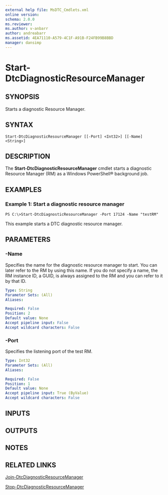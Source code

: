 ```yaml
---
external help file: MsDTC_Cmdlets.xml
online version: 
schema: 2.0.0
ms.reviewer:
ms.author: v-anbarr
author: andreabarr
ms.assetid: 4EA71110-A579-4C1F-A91B-F24FB99B8BBD
manager: dansimp
---
```


# Start-DtcDiagnosticResourceManager

## SYNOPSIS
Starts a diagnostic Resource Manager.

## SYNTAX

```
Start-DtcDiagnosticResourceManager [[-Port] <Int32>] [[-Name] <String>]
```

## DESCRIPTION
The **Start-DtcDiagnosticResourceManager** cmdlet starts a diagnostic Resource Manager (RM) as a Windows PowerShell® background job.

## EXAMPLES

### Example 1: Start a diagnostic resource manager
```
PS C:\>Start-DtcDiagnosticResourceManager -Port 17124 -Name "testRM"
```

This example starts a DTC diagnostic resource manager.

## PARAMETERS

### -Name
Specifies the name for the diagnostic resource manager to start.
You can later refer to the RM by using this name.
If you do not specify a name, the RM instance ID, a GUID, is always assigned to the RM and you can refer to it by that ID.

```yaml
Type: String
Parameter Sets: (All)
Aliases: 

Required: False
Position: 2
Default value: None
Accept pipeline input: False
Accept wildcard characters: False
```

### -Port
Specifies the listening port of the test RM.

```yaml
Type: Int32
Parameter Sets: (All)
Aliases: 

Required: False
Position: 1
Default value: None
Accept pipeline input: True (ByValue)
Accept wildcard characters: False
```

## INPUTS

## OUTPUTS

## NOTES

## RELATED LINKS

[Join-DtcDiagnosticResourceManager](./Join-DtcDiagnosticResourceManager.md)

[Stop-DtcDiagnosticResourceManager](./Stop-DtcDiagnosticResourceManager.md)

